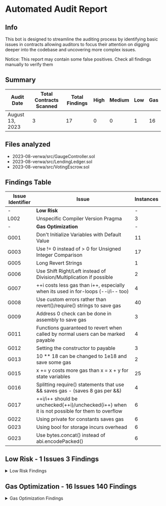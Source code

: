 # Automated Audit Report

## Info

This bot is designed to streamline the auditing process by identifying basic issues in contracts allowing auditors to focus their attention on digging deeper into the codebase and uncovering more complex issues.

Notice: This report may contain some false positives. Check all findings manually to verify them

## **Summary**

| Audit Date      | Total Contracts Scanned | Total Findings | High | Medium | Low | Gas |
| --------------- | ----------------------- | -------------- | ---- | ------ | --- | --- |
| August 13, 2023 | 3                       | 17             | 0    | 0      | 1   | 16  |

## Files analyzed

- 2023-08-verwa/src/GaugeController.sol
- 2023-08-verwa/src/LendingLedger.sol
- 2023-08-verwa/src/VotingEscrow.sol

## **Findings Table**

| Issue Identifier | Issue                                                                                        | Instances |
| ---------------- | -------------------------------------------------------------------------------------------- | --------- |
| -                | **Low Risk**                                                                                 | -         |
| L002             | Unspecific Compiler Version Pragma                                                           | 3         |
| -                | **Gas Optimization**                                                                         | -         |
| G001             | Don't Initialize Variables with Default Value                                                | 11        |
| G003             | Use != 0 instead of > 0 for Unsigned Integer Comparison                                      | 17        |
| G005             | Long Revert Strings                                                                          | 1         |
| G006             | Use Shift Right/Left instead of Division/Multiplication if possible                          | 2         |
| G007             | ++i costs less gas than i++, especially when its used in for-loops (--i/i-- too)             | 4         |
| G008             | Use custom errors rather than revert()/require() strings to save gas                         | 40        |
| G009             | Address 0 check can be done in assembly to save gas                                          | 3         |
| G011             | Functions guaranteed to revert when called by normal users can be marked payable             | 4         |
| G012             | Setting the constructor to payable                                                           | 3         |
| G013             | 10 \*\* 18 can be changed to 1e18 and save some gas                                          | 2         |
| G015             | x += y costs more gas than x = x + y for state variables                                     | 25        |
| G016             | Splitting require() statements that use && saves gas - (saves 8 gas per &&)                  | 4         |
| G017             | ++i/i++ should be unchecked{++i}/unchecked{i++} when it is not possible for them to overflow | 6         |
| G022             | Using private for constants saves gas                                                        | 6         |
| G023             | Using bool for storage incurs overhead                                                       | 6         |
| G023             | Use bytes.concat() instead of abi.encodePacked()                                             | 6         |

## Low Risk - 1 Issues 3 Findings

<details><summary>Low Risk Findings</summary>

---

[**L002] Unspecific Compiler Version Pragma\*\*

**Impact**  
Unspecific compiler version pragma can lead to potential security risks and unexpected behavior when new compiler versions are released.  
**Recommendation**  
It is recommended to use a fixed version pragma for non-library contracts to ensure consistency and maintainability.

<details><summary>View Findings (3)</summary>

**File:** 2023-08-verwa/src/GaugeController.sol  
**Line Number:** 2

```sol
pragma solidity ^0.8.16;
```

**[Link to Code](https://github.com/code-423n4/2023-08-verwa/blob/main/src/GaugeController.sol#L2)**

**File:** 2023-08-verwa/src/LendingLedger.sol  
**Line Number:** 2

```sol
pragma solidity ^0.8.16;
```

**[Link to Code](https://github.com/code-423n4/2023-08-verwa/blob/main/src/LendingLedger.sol#L2)**

**File:** 2023-08-verwa/src/VotingEscrow.sol  
**Line Number:** 2

```sol
pragma solidity ^0.8.16;
```

**[Link to Code](https://github.com/code-423n4/2023-08-verwa/blob/main/src/VotingEscrow.sol#L2)**

</details>

</details>

## Gas Optimization - 16 Issues 140 Findings

<details><summary>Gas Optimization Findings</summary>

---

[**G001] Don't Initialize Variables with Default Value\*\*

**Impact**  
Initializing variables with their default values is redundant and can lead to unnecessary gas consumption.

**Recommendation**  
Avoid initializing state variables with default values.

<details><summary>View Findings (11)</summary>

**File:** 2023-08-verwa/src/GaugeController.sol  
**Line Number:** 227

```sol
uint256 old_dt = 0;
```

**[Link to Code](https://github.com/code-423n4/2023-08-verwa/blob/main/src/GaugeController.sol#L227)**

**File:** 2023-08-verwa/src/VotingEscrow.sol  
**Line Number:** 176

```sol
uint256 blockSlope = 0; // dblock/dt
```

**[Link to Code](https://github.com/code-423n4/2023-08-verwa/blob/main/src/VotingEscrow.sol#L176)**

**File:** 2023-08-verwa/src/VotingEscrow.sol  
**Line Number:** 185

```sol
for (uint256 i = 0; i < 255; i++) {
```

**[Link to Code](https://github.com/code-423n4/2023-08-verwa/blob/main/src/VotingEscrow.sol#L185)**

**File:** 2023-08-verwa/src/VotingEscrow.sol  
**Line Number:** 433

```sol
uint256 min = 0;
```

**[Link to Code](https://github.com/code-423n4/2023-08-verwa/blob/main/src/VotingEscrow.sol#L433)**

**File:** 2023-08-verwa/src/VotingEscrow.sol  
**Line Number:** 436

```sol
for (uint256 i = 0; i < 128; i++) {
```

**[Link to Code](https://github.com/code-423n4/2023-08-verwa/blob/main/src/VotingEscrow.sol#L436)**

**File:** 2023-08-verwa/src/VotingEscrow.sol  
**Line Number:** 452

```sol
uint256 min = 0;
```

**[Link to Code](https://github.com/code-423n4/2023-08-verwa/blob/main/src/VotingEscrow.sol#L452)**

**File:** 2023-08-verwa/src/VotingEscrow.sol  
**Line Number:** 454

```sol
for (uint256 i = 0; i < 128; i++) {
```

**[Link to Code](https://github.com/code-423n4/2023-08-verwa/blob/main/src/VotingEscrow.sol#L454)**

**File:** 2023-08-verwa/src/VotingEscrow.sol  
**Line Number:** 505

```sol
uint256 dBlock = 0;
```

**[Link to Code](https://github.com/code-423n4/2023-08-verwa/blob/main/src/VotingEscrow.sol#L505)**

**File:** 2023-08-verwa/src/VotingEscrow.sol  
**Line Number:** 506

```sol
uint256 dTime = 0;
```

**[Link to Code](https://github.com/code-423n4/2023-08-verwa/blob/main/src/VotingEscrow.sol#L506)**

**File:** 2023-08-verwa/src/VotingEscrow.sol  
**Line Number:** 538

```sol
for (uint256 i = 0; i < 255; i++) {
```

**[Link to Code](https://github.com/code-423n4/2023-08-verwa/blob/main/src/VotingEscrow.sol#L538)**

**File:** 2023-08-verwa/src/VotingEscrow.sol  
**Line Number:** 585

```sol
uint256 dTime = 0;
```

**[Link to Code](https://github.com/code-423n4/2023-08-verwa/blob/main/src/VotingEscrow.sol#L585)**

</details>

---

[**G003] Use != 0 instead of > 0 for Unsigned Integer Comparison\*\*

**Impact**  
When dealing with unsigned integer types, comparisons using != 0 are cheaper in terms of gas than using > 0.

**Recommendation**  
For unsigned integer comparisons, consider using != 0 instead of > 0.

<details><summary>View Findings (17)</summary>

**File:** 2023-08-verwa/src/GaugeController.sol  
**Line Number:** 93

```sol
if (t > 0) {
```

**[Link to Code](https://github.com/code-423n4/2023-08-verwa/blob/main/src/GaugeController.sol#L93)**

**File:** 2023-08-verwa/src/GaugeController.sol  
**Line Number:** 155

```sol
if (total_weight > 0) {
```

**[Link to Code](https://github.com/code-423n4/2023-08-verwa/blob/main/src/GaugeController.sol#L155)**

**File:** 2023-08-verwa/src/LendingLedger.sol  
**Line Number:** 110

```sol
require(lendingMarketTotalBalanceEpoch[_market] > 0, "No deposits for this market");
```

**[Link to Code](https://github.com/code-423n4/2023-08-verwa/blob/main/src/LendingLedger.sol#L110)**

**File:** 2023-08-verwa/src/LendingLedger.sol  
**Line Number:** 122

```sol
require(lendingMarketBalancesEpoch[_market][_lender] > 0, "No deposits for this lender in this market");
```

**[Link to Code](https://github.com/code-423n4/2023-08-verwa/blob/main/src/LendingLedger.sol#L122)**

**File:** 2023-08-verwa/src/LendingLedger.sol  
**Line Number:** 159

```sol
require(userLastClaimed > 0, "No deposits for this user");
```

**[Link to Code](https://github.com/code-423n4/2023-08-verwa/blob/main/src/LendingLedger.sol#L159)**

**File:** 2023-08-verwa/src/LendingLedger.sol  
**Line Number:** 178

```sol
if (cantoToSend > 0) {
```

**[Link to Code](https://github.com/code-423n4/2023-08-verwa/blob/main/src/LendingLedger.sol#L178)**

**File:** 2023-08-verwa/src/VotingEscrow.sol  
**Line Number:** 129

```sol
if (_oldLocked.end > block.timestamp && _oldLocked.delegated > 0) {
```

**[Link to Code](https://github.com/code-423n4/2023-08-verwa/blob/main/src/VotingEscrow.sol#L129)**

**File:** 2023-08-verwa/src/VotingEscrow.sol  
**Line Number:** 133

```sol
if (_newLocked.end > block.timestamp && _newLocked.delegated > 0) {
```

**[Link to Code](https://github.com/code-423n4/2023-08-verwa/blob/main/src/VotingEscrow.sol#L133)**

**File:** 2023-08-verwa/src/VotingEscrow.sol  
**Line Number:** 167

```sol
if (epoch > 0) {
```

**[Link to Code](https://github.com/code-423n4/2023-08-verwa/blob/main/src/VotingEscrow.sol#L167)**

**File:** 2023-08-verwa/src/VotingEscrow.sol  
**Line Number:** 272

```sol
require(_value > 0, "Only non zero amount");
```

**[Link to Code](https://github.com/code-423n4/2023-08-verwa/blob/main/src/VotingEscrow.sol#L272)**

**File:** 2023-08-verwa/src/VotingEscrow.sol  
**Line Number:** 291

```sol
require(_value > 0, "Only non zero amount");
```

**[Link to Code](https://github.com/code-423n4/2023-08-verwa/blob/main/src/VotingEscrow.sol#L291)**

**File:** 2023-08-verwa/src/VotingEscrow.sol  
**Line Number:** 293

```sol
require(locked_.amount > 0, "No lock");
```

**[Link to Code](https://github.com/code-423n4/2023-08-verwa/blob/main/src/VotingEscrow.sol#L293)**

**File:** 2023-08-verwa/src/VotingEscrow.sol  
**Line Number:** 314

```sol
require(locked_.amount > 0, "Delegatee has no lock");
```

**[Link to Code](https://github.com/code-423n4/2023-08-verwa/blob/main/src/VotingEscrow.sol#L314)**

**File:** 2023-08-verwa/src/VotingEscrow.sol  
**Line Number:** 329

```sol
require(locked_.amount > 0, "No lock");
```

**[Link to Code](https://github.com/code-423n4/2023-08-verwa/blob/main/src/VotingEscrow.sol#L329)**

**File:** 2023-08-verwa/src/VotingEscrow.sol  
**Line Number:** 359

```sol
require(locked_.amount > 0, "No lock");
```

**[Link to Code](https://github.com/code-423n4/2023-08-verwa/blob/main/src/VotingEscrow.sol#L359)**

**File:** 2023-08-verwa/src/VotingEscrow.sol  
**Line Number:** 382

```sol
require(toLocked.amount > 0, "Delegatee has no lock");
```

**[Link to Code](https://github.com/code-423n4/2023-08-verwa/blob/main/src/VotingEscrow.sol#L382)**

**File:** 2023-08-verwa/src/VotingEscrow.sol  
**Line Number:** 405

```sol
if (newLocked.amount > 0) {
```

**[Link to Code](https://github.com/code-423n4/2023-08-verwa/blob/main/src/VotingEscrow.sol#L405)**

</details>

---

[**G005] Long Revert Strings\*\*

**Impact**  
For the output on a require, each extra memory word of bytes past the original 32 incurs an MSTORE operation which costs 3 gas.

**Recommendation**  
Use a shorter revert string

<details><summary>View Findings (1)</summary>

**File:** 2023-08-verwa/src/LendingLedger.sol  
**Line Number:** 122

```sol
require(lendingMarketBalancesEpoch[_market][_lender] > 0, "No deposits for this lender in this market");
```

**[Link to Code](https://github.com/code-423n4/2023-08-verwa/blob/main/src/LendingLedger.sol#L122)**

</details>

---

[**G006] Use Shift Right/Left instead of Division/Multiplication if possible\*\*

**Impact**  
Using shift operations instead of division or multiplication can save gas when dealing with powers of two.

**Recommendation**  
Consider using shift operations for these cases.

<details><summary>View Findings (2)</summary>

**File:** 2023-08-verwa/src/VotingEscrow.sol  
**Line Number:** 438

```sol
uint256 mid = (min + max + 1) / 2;
```

**[Link to Code](https://github.com/code-423n4/2023-08-verwa/blob/main/src/VotingEscrow.sol#L438)**

**File:** 2023-08-verwa/src/VotingEscrow.sol  
**Line Number:** 458

```sol
uint256 mid = (min + max + 1) / 2;
```

**[Link to Code](https://github.com/code-423n4/2023-08-verwa/blob/main/src/VotingEscrow.sol#L458)**

</details>

---

[**G007] ++i costs less gas than i++, especially when its used in for-loops (--i/i-- too)\*\*

**Impact**  
Using ++i or --i (pre-increment/decrement) is generally more gas-efficient than using i++ or i--.

**Recommendation**  
Use pre-increment/decrement

<details><summary>View Findings (4)</summary>

**File:** 2023-08-verwa/src/VotingEscrow.sol  
**Line Number:** 185

```sol
for (uint256 i = 0; i < 255; i++) {
```

**[Link to Code](https://github.com/code-423n4/2023-08-verwa/blob/main/src/VotingEscrow.sol#L185)**

**File:** 2023-08-verwa/src/VotingEscrow.sol  
**Line Number:** 436

```sol
for (uint256 i = 0; i < 128; i++) {
```

**[Link to Code](https://github.com/code-423n4/2023-08-verwa/blob/main/src/VotingEscrow.sol#L436)**

**File:** 2023-08-verwa/src/VotingEscrow.sol  
**Line Number:** 454

```sol
for (uint256 i = 0; i < 128; i++) {
```

**[Link to Code](https://github.com/code-423n4/2023-08-verwa/blob/main/src/VotingEscrow.sol#L454)**

**File:** 2023-08-verwa/src/VotingEscrow.sol  
**Line Number:** 538

```sol
for (uint256 i = 0; i < 255; i++) {
```

**[Link to Code](https://github.com/code-423n4/2023-08-verwa/blob/main/src/VotingEscrow.sol#L538)**

</details>

---

[**G008] Use custom errors rather than revert()/require() strings to save gas\*\*

**Impact**  
From Solidity version 0.8.4 onwards, custom errors can be used instead of revert() and require() strings to save gas. Custom errors save approximately 50 gas each time they are hit, by avoiding the need to allocate and store the revert string.

**Recommendation**  
Use custom errors

<details><summary>View Findings (40)</summary>

**File:** 2023-08-verwa/src/GaugeController.sol  
**Line Number:** 51

```sol
require(msg.sender == governance);
```

**[Link to Code](https://github.com/code-423n4/2023-08-verwa/blob/main/src/GaugeController.sol#L51)**

**File:** 2023-08-verwa/src/GaugeController.sol  
**Line Number:** 119

```sol
require(!isValidGauge[_gauge], "Gauge already exists");
```

**[Link to Code](https://github.com/code-423n4/2023-08-verwa/blob/main/src/GaugeController.sol#L119)**

**File:** 2023-08-verwa/src/GaugeController.sol  
**Line Number:** 128

```sol
require(isValidGauge[_gauge], "Invalid gauge address");
```

**[Link to Code](https://github.com/code-423n4/2023-08-verwa/blob/main/src/GaugeController.sol#L128)**

**File:** 2023-08-verwa/src/GaugeController.sol  
**Line Number:** 212

```sol
require(_user_weight >= 0 && _user_weight <= 10_000, "Invalid user weight");
```

**[Link to Code](https://github.com/code-423n4/2023-08-verwa/blob/main/src/GaugeController.sol#L212)**

**File:** 2023-08-verwa/src/GaugeController.sol  
**Line Number:** 213

```sol
require(isValidGauge[_gauge_addr], "Invalid gauge address");
```

**[Link to Code](https://github.com/code-423n4/2023-08-verwa/blob/main/src/GaugeController.sol#L213)**

**File:** 2023-08-verwa/src/GaugeController.sol  
**Line Number:** 221

```sol
require(slope_ >= 0, "Invalid slope");
```

**[Link to Code](https://github.com/code-423n4/2023-08-verwa/blob/main/src/GaugeController.sol#L221)**

**File:** 2023-08-verwa/src/GaugeController.sol  
**Line Number:** 225

```sol
require(lock_end > next_time, "Lock expires too soon");
```

**[Link to Code](https://github.com/code-423n4/2023-08-verwa/blob/main/src/GaugeController.sol#L225)**

**File:** 2023-08-verwa/src/GaugeController.sol  
**Line Number:** 241

```sol
require(power_used >= 0 && power_used <= 10_000, "Used too much power");
```

**[Link to Code](https://github.com/code-423n4/2023-08-verwa/blob/main/src/GaugeController.sol#L241)**

**File:** 2023-08-verwa/src/LendingLedger.sol  
**Line Number:** 37

```sol
require(_timestamp % WEEK == 0 || _timestamp == type(uint256).max, "Invalid timestamp");
```

**[Link to Code](https://github.com/code-423n4/2023-08-verwa/blob/main/src/LendingLedger.sol#L37)**

**File:** 2023-08-verwa/src/LendingLedger.sol  
**Line Number:** 42

```sol
require(msg.sender == governance);
```

**[Link to Code](https://github.com/code-423n4/2023-08-verwa/blob/main/src/LendingLedger.sol#L42)**

**File:** 2023-08-verwa/src/LendingLedger.sol  
**Line Number:** 110

```sol
require(lendingMarketTotalBalanceEpoch[_market] > 0, "No deposits for this market");
```

**[Link to Code](https://github.com/code-423n4/2023-08-verwa/blob/main/src/LendingLedger.sol#L110)**

**File:** 2023-08-verwa/src/LendingLedger.sol  
**Line Number:** 122

```sol
require(lendingMarketBalancesEpoch[_market][_lender] > 0, "No deposits for this lender in this market");
```

**[Link to Code](https://github.com/code-423n4/2023-08-verwa/blob/main/src/LendingLedger.sol#L122)**

**File:** 2023-08-verwa/src/LendingLedger.sol  
**Line Number:** 131

```sol
require(lendingMarketWhitelist[lendingMarket], "Market not whitelisted");
```

**[Link to Code](https://github.com/code-423n4/2023-08-verwa/blob/main/src/LendingLedger.sol#L131)**

**File:** 2023-08-verwa/src/LendingLedger.sol  
**Line Number:** 136

```sol
require(updatedLenderBalance >= 0, "Lender balance underflow"); // Sanity check performed here, but the market should ensure that this never happens
```

**[Link to Code](https://github.com/code-423n4/2023-08-verwa/blob/main/src/LendingLedger.sol#L136)**

**File:** 2023-08-verwa/src/LendingLedger.sol  
**Line Number:** 141

```sol
require(updatedMarketBalance >= 0, "Market balance underflow"); // Sanity check performed here, but the market should ensure that this never happens
```

**[Link to Code](https://github.com/code-423n4/2023-08-verwa/blob/main/src/LendingLedger.sol#L141)**

**File:** 2023-08-verwa/src/LendingLedger.sol  
**Line Number:** 159

```sol
require(userLastClaimed > 0, "No deposits for this user");
```

**[Link to Code](https://github.com/code-423n4/2023-08-verwa/blob/main/src/LendingLedger.sol#L159)**

**File:** 2023-08-verwa/src/LendingLedger.sol  
**Line Number:** 172

```sol
require(ri.set, "Reward not set yet"); // Can only claim for epochs where rewards are set, even if it is set to 0
```

**[Link to Code](https://github.com/code-423n4/2023-08-verwa/blob/main/src/LendingLedger.sol#L172)**

**File:** 2023-08-verwa/src/LendingLedger.sol  
**Line Number:** 180

```sol
require(success, "Failed to send CANTO");
```

**[Link to Code](https://github.com/code-423n4/2023-08-verwa/blob/main/src/LendingLedger.sol#L180)**

**File:** 2023-08-verwa/src/LendingLedger.sol  
**Line Number:** 195

```sol
require(!ri.set, "Rewards already set");
```

**[Link to Code](https://github.com/code-423n4/2023-08-verwa/blob/main/src/LendingLedger.sol#L195)**

**File:** 2023-08-verwa/src/LendingLedger.sol  
**Line Number:** 205

```sol
require(lendingMarketWhitelist[_market] != _isWhiteListed, "No change");
```

**[Link to Code](https://github.com/code-423n4/2023-08-verwa/blob/main/src/LendingLedger.sol#L205)**

**File:** 2023-08-verwa/src/VotingEscrow.sol  
**Line Number:** 272

```sol
require(_value > 0, "Only non zero amount");
```

**[Link to Code](https://github.com/code-423n4/2023-08-verwa/blob/main/src/VotingEscrow.sol#L272)**

**File:** 2023-08-verwa/src/VotingEscrow.sol  
**Line Number:** 273

```sol
require(msg.value == _value, "Invalid value");
```

**[Link to Code](https://github.com/code-423n4/2023-08-verwa/blob/main/src/VotingEscrow.sol#L273)**

**File:** 2023-08-verwa/src/VotingEscrow.sol  
**Line Number:** 274

```sol
require(locked_.amount == 0, "Lock exists");
```

**[Link to Code](https://github.com/code-423n4/2023-08-verwa/blob/main/src/VotingEscrow.sol#L274)**

**File:** 2023-08-verwa/src/VotingEscrow.sol  
**Line Number:** 291

```sol
require(_value > 0, "Only non zero amount");
```

**[Link to Code](https://github.com/code-423n4/2023-08-verwa/blob/main/src/VotingEscrow.sol#L291)**

**File:** 2023-08-verwa/src/VotingEscrow.sol  
**Line Number:** 292

```sol
require(msg.value == _value, "Invalid value");
```

**[Link to Code](https://github.com/code-423n4/2023-08-verwa/blob/main/src/VotingEscrow.sol#L292)**

**File:** 2023-08-verwa/src/VotingEscrow.sol  
**Line Number:** 293

```sol
require(locked_.amount > 0, "No lock");
```

**[Link to Code](https://github.com/code-423n4/2023-08-verwa/blob/main/src/VotingEscrow.sol#L293)**

**File:** 2023-08-verwa/src/VotingEscrow.sol  
**Line Number:** 294

```sol
require(locked_.end > block.timestamp, "Lock expired");
```

**[Link to Code](https://github.com/code-423n4/2023-08-verwa/blob/main/src/VotingEscrow.sol#L294)**

**File:** 2023-08-verwa/src/VotingEscrow.sol  
**Line Number:** 314

```sol
require(locked_.amount > 0, "Delegatee has no lock");
```

**[Link to Code](https://github.com/code-423n4/2023-08-verwa/blob/main/src/VotingEscrow.sol#L314)**

**File:** 2023-08-verwa/src/VotingEscrow.sol  
**Line Number:** 315

```sol
require(locked_.end > block.timestamp, "Delegatee lock expired");
```

**[Link to Code](https://github.com/code-423n4/2023-08-verwa/blob/main/src/VotingEscrow.sol#L315)**

**File:** 2023-08-verwa/src/VotingEscrow.sol  
**Line Number:** 329

```sol
require(locked_.amount > 0, "No lock");
```

**[Link to Code](https://github.com/code-423n4/2023-08-verwa/blob/main/src/VotingEscrow.sol#L329)**

**File:** 2023-08-verwa/src/VotingEscrow.sol  
**Line Number:** 330

```sol
require(locked_.end <= block.timestamp, "Lock not expired");
```

**[Link to Code](https://github.com/code-423n4/2023-08-verwa/blob/main/src/VotingEscrow.sol#L330)**

**File:** 2023-08-verwa/src/VotingEscrow.sol  
**Line Number:** 331

```sol
require(locked_.delegatee == msg.sender, "Lock delegated");
```

**[Link to Code](https://github.com/code-423n4/2023-08-verwa/blob/main/src/VotingEscrow.sol#L331)**

**File:** 2023-08-verwa/src/VotingEscrow.sol  
**Line Number:** 347

```sol
require(success, "Failed to send CANTO");
```

**[Link to Code](https://github.com/code-423n4/2023-08-verwa/blob/main/src/VotingEscrow.sol#L347)**

**File:** 2023-08-verwa/src/VotingEscrow.sol  
**Line Number:** 359

```sol
require(locked_.amount > 0, "No lock");
```

**[Link to Code](https://github.com/code-423n4/2023-08-verwa/blob/main/src/VotingEscrow.sol#L359)**

**File:** 2023-08-verwa/src/VotingEscrow.sol  
**Line Number:** 360

```sol
require(locked_.delegatee != _addr, "Already delegated");
```

**[Link to Code](https://github.com/code-423n4/2023-08-verwa/blob/main/src/VotingEscrow.sol#L360)**

**File:** 2023-08-verwa/src/VotingEscrow.sol  
**Line Number:** 382

```sol
require(toLocked.amount > 0, "Delegatee has no lock");
```

**[Link to Code](https://github.com/code-423n4/2023-08-verwa/blob/main/src/VotingEscrow.sol#L382)**

**File:** 2023-08-verwa/src/VotingEscrow.sol  
**Line Number:** 383

```sol
require(toLocked.end > block.timestamp, "Delegatee lock expired");
```

**[Link to Code](https://github.com/code-423n4/2023-08-verwa/blob/main/src/VotingEscrow.sol#L383)**

**File:** 2023-08-verwa/src/VotingEscrow.sol  
**Line Number:** 384

```sol
require(toLocked.end >= fromLocked.end, "Only delegate to longer lock");
```

**[Link to Code](https://github.com/code-423n4/2023-08-verwa/blob/main/src/VotingEscrow.sol#L384)**

**File:** 2023-08-verwa/src/VotingEscrow.sol  
**Line Number:** 488

```sol
require(_blockNumber <= block.number, "Only past block number");
```

**[Link to Code](https://github.com/code-423n4/2023-08-verwa/blob/main/src/VotingEscrow.sol#L488)**

**File:** 2023-08-verwa/src/VotingEscrow.sol  
**Line Number:** 573

```sol
require(_blockNumber <= block.number, "Only past block number");
```

**[Link to Code](https://github.com/code-423n4/2023-08-verwa/blob/main/src/VotingEscrow.sol#L573)**

</details>

---

[**G009] Address 0 check can be done in assembly to save gas\*\*

**Impact**  
This check can be done more efficiently using inline assembly.

**Recommendation**  
Use inline assembly

<details><summary>View Findings (3)</summary>

**File:** 2023-08-verwa/src/VotingEscrow.sol  
**Line Number:** 126

```sol
if (_addr != address(0)) {
```

**[Link to Code](https://github.com/code-423n4/2023-08-verwa/blob/main/src/VotingEscrow.sol#L126)**

**File:** 2023-08-verwa/src/VotingEscrow.sol  
**Line Number:** 223

```sol
if (_addr != address(0)) {
```

**[Link to Code](https://github.com/code-423n4/2023-08-verwa/blob/main/src/VotingEscrow.sol#L223)**

**File:** 2023-08-verwa/src/VotingEscrow.sol  
**Line Number:** 239

```sol
if (_addr != address(0)) {
```

**[Link to Code](https://github.com/code-423n4/2023-08-verwa/blob/main/src/VotingEscrow.sol#L239)**

</details>

---

[**G011] Functions guaranteed to revert when called by normal users can be marked payable\*\*

**Impact**  
Marking the function as payable will lower the gas cost for legitimate callers because the compiler will not include checks for whether a payment was provided.

**Recommendation**  
You can mark the function as payable to reduce gas costs.

<details><summary>View Findings (4)</summary>

**File:** 2023-08-verwa/src/GaugeController.sol  
**Line Number:** 118

```sol
function add_gauge(address _gauge) external onlyGovernance {
```

**[Link to Code](https://github.com/code-423n4/2023-08-verwa/blob/main/src/GaugeController.sol#L118)**

**File:** 2023-08-verwa/src/GaugeController.sol  
**Line Number:** 127

```sol
function remove_gauge(address _gauge) external onlyGovernance {
```

**[Link to Code](https://github.com/code-423n4/2023-08-verwa/blob/main/src/GaugeController.sol#L127)**

**File:** 2023-08-verwa/src/GaugeController.sol  
**Line Number:** 204

```sol
function change_gauge_weight(address _gauge, uint256 _weight) public onlyGovernance {
```

**[Link to Code](https://github.com/code-423n4/2023-08-verwa/blob/main/src/GaugeController.sol#L204)**

**File:** 2023-08-verwa/src/LendingLedger.sol  
**Line Number:** 204

```sol
function whiteListLendingMarket(address _market, bool _isWhiteListed) external onlyGovernance {
```

**[Link to Code](https://github.com/code-423n4/2023-08-verwa/blob/main/src/LendingLedger.sol#L204)**

</details>

---

[**G012] Setting the constructor to payable\*\*

**Impact**  
You can cut out 10 opcodes in the creation-time EVM bytecode if you declare a constructor payable.

**Recommendation**  
mark the constructor as payable to reduce gas costs

<details><summary>View Findings (3)</summary>

**File:** 2023-08-verwa/src/GaugeController.sol  
**Line Number:** 57

```sol
constructor(address _votingEscrow, address _governance) {
```

**[Link to Code](https://github.com/code-423n4/2023-08-verwa/blob/main/src/GaugeController.sol#L57)**

**File:** 2023-08-verwa/src/LendingLedger.sol  
**Line Number:** 46

```sol
constructor(address _gaugeController, address _governance) {
```

**[Link to Code](https://github.com/code-423n4/2023-08-verwa/blob/main/src/LendingLedger.sol#L46)**

**File:** 2023-08-verwa/src/VotingEscrow.sol  
**Line Number:** 72

```sol
constructor(string memory _name, string memory _symbol) {
```

**[Link to Code](https://github.com/code-423n4/2023-08-verwa/blob/main/src/VotingEscrow.sol#L72)**

</details>

---

[**G013] 10 ** 18 can be changed to 1e18 and save some gas**

**Impact**  
10 \*\* 18 can be changed to 1e18 to avoid unnecessary arithmetic operation and save gas.

**Recommendation**  
use 1e18 to reduce gas costs

<details><summary>View Findings (2)</summary>

**File:** 2023-08-verwa/src/GaugeController.sol  
**Line Number:** 17

```sol
uint256 public constant MULTIPLIER = 10**18;
```

**[Link to Code](https://github.com/code-423n4/2023-08-verwa/blob/main/src/GaugeController.sol#L17)**

**File:** 2023-08-verwa/src/VotingEscrow.sol  
**Line Number:** 33

```sol
uint256 public constant MULTIPLIER = 10**18;
```

**[Link to Code](https://github.com/code-423n4/2023-08-verwa/blob/main/src/VotingEscrow.sol#L33)**

</details>

---

[**G015] x += y costs more gas than x = x + y for state variables\*\*

**Impact**  
Using x += y for state variables costs more gas than using x = x + y. This is because the += and -= operators require extra gas for updating the state variable compared to the standard assignment operator.

**Recommendation**  
You can use x = x + y to reduce gas costs

<details><summary>View Findings (25)</summary>

**File:** 2023-08-verwa/src/GaugeController.sol  
**Line Number:** 71

```sol
t += WEEK;
```

**[Link to Code](https://github.com/code-423n4/2023-08-verwa/blob/main/src/GaugeController.sol#L71)**

**File:** 2023-08-verwa/src/GaugeController.sol  
**Line Number:** 74

```sol
pt.bias -= d_bias;
```

**[Link to Code](https://github.com/code-423n4/2023-08-verwa/blob/main/src/GaugeController.sol#L74)**

**File:** 2023-08-verwa/src/GaugeController.sol  
**Line Number:** 76

```sol
pt.slope -= d_slope;
```

**[Link to Code](https://github.com/code-423n4/2023-08-verwa/blob/main/src/GaugeController.sol#L76)**

**File:** 2023-08-verwa/src/GaugeController.sol  
**Line Number:** 97

```sol
t += WEEK;
```

**[Link to Code](https://github.com/code-423n4/2023-08-verwa/blob/main/src/GaugeController.sol#L97)**

**File:** 2023-08-verwa/src/GaugeController.sol  
**Line Number:** 100

```sol
pt.bias -= d_bias;
```

**[Link to Code](https://github.com/code-423n4/2023-08-verwa/blob/main/src/GaugeController.sol#L100)**

**File:** 2023-08-verwa/src/GaugeController.sol  
**Line Number:** 102

```sol
pt.slope -= d_slope;
```

**[Link to Code](https://github.com/code-423n4/2023-08-verwa/blob/main/src/GaugeController.sol#L102)**

**File:** 2023-08-verwa/src/GaugeController.sol  
**Line Number:** 260

```sol
points_weight[_gauge_addr][next_time].slope += new_slope.slope;
```

**[Link to Code](https://github.com/code-423n4/2023-08-verwa/blob/main/src/GaugeController.sol#L260)**

**File:** 2023-08-verwa/src/GaugeController.sol  
**Line Number:** 261

```sol
points_sum[next_time].slope += new_slope.slope;
```

**[Link to Code](https://github.com/code-423n4/2023-08-verwa/blob/main/src/GaugeController.sol#L261)**

**File:** 2023-08-verwa/src/GaugeController.sol  
**Line Number:** 265

```sol
changes_weight[_gauge_addr][old_slope.end] -= old_slope.slope;
```

**[Link to Code](https://github.com/code-423n4/2023-08-verwa/blob/main/src/GaugeController.sol#L265)**

**File:** 2023-08-verwa/src/GaugeController.sol  
**Line Number:** 266

```sol
changes_sum[old_slope.end] -= old_slope.slope;
```

**[Link to Code](https://github.com/code-423n4/2023-08-verwa/blob/main/src/GaugeController.sol#L266)**

**File:** 2023-08-verwa/src/GaugeController.sol  
**Line Number:** 269

```sol
changes_weight[_gauge_addr][new_slope.end] += new_slope.slope;
```

**[Link to Code](https://github.com/code-423n4/2023-08-verwa/blob/main/src/GaugeController.sol#L269)**

**File:** 2023-08-verwa/src/GaugeController.sol  
**Line Number:** 270

```sol
changes_sum[new_slope.end] += new_slope.slope;
```

**[Link to Code](https://github.com/code-423n4/2023-08-verwa/blob/main/src/GaugeController.sol#L270)**

**File:** 2023-08-verwa/src/LendingLedger.sol  
**Line Number:** 71

```sol
for (uint256 i = lastUserUpdateEpoch; i <= updateUntilEpoch; i += WEEK) {
```

**[Link to Code](https://github.com/code-423n4/2023-08-verwa/blob/main/src/LendingLedger.sol#L71)**

**File:** 2023-08-verwa/src/LendingLedger.sol  
**Line Number:** 92

```sol
for (uint256 i = lastMarketUpdateEpoch; i <= updateUntilEpoch; i += WEEK) {
```

**[Link to Code](https://github.com/code-423n4/2023-08-verwa/blob/main/src/LendingLedger.sol#L92)**

**File:** 2023-08-verwa/src/LendingLedger.sol  
**Line Number:** 168

```sol
for (uint256 i = claimStart; i <= claimEnd; i += WEEK) {
```

**[Link to Code](https://github.com/code-423n4/2023-08-verwa/blob/main/src/LendingLedger.sol#L168)**

**File:** 2023-08-verwa/src/LendingLedger.sol  
**Line Number:** 174

```sol
cantoToSend += (marketWeight * userBalance * ri.amount) / (1e18 * marketBalance); // (marketWeight / 1e18) * (userBalance / marketBalance) * ri.amount;
```

**[Link to Code](https://github.com/code-423n4/2023-08-verwa/blob/main/src/LendingLedger.sol#L174)**

**File:** 2023-08-verwa/src/LendingLedger.sol  
**Line Number:** 193

```sol
for (uint256 i = _fromEpoch; i <= _toEpoch; i += WEEK) {
```

**[Link to Code](https://github.com/code-423n4/2023-08-verwa/blob/main/src/LendingLedger.sol#L193)**

**File:** 2023-08-verwa/src/VotingEscrow.sol  
**Line Number:** 276

```sol
locked_.amount += int128(int256(_value));
```

**[Link to Code](https://github.com/code-423n4/2023-08-verwa/blob/main/src/VotingEscrow.sol#L276)**

**File:** 2023-08-verwa/src/VotingEscrow.sol  
**Line Number:** 278

```sol
locked_.delegated += int128(int256(_value));
```

**[Link to Code](https://github.com/code-423n4/2023-08-verwa/blob/main/src/VotingEscrow.sol#L278)**

**File:** 2023-08-verwa/src/VotingEscrow.sol  
**Line Number:** 300

```sol
newLocked.amount += int128(int256(_value));
```

**[Link to Code](https://github.com/code-423n4/2023-08-verwa/blob/main/src/VotingEscrow.sol#L300)**

**File:** 2023-08-verwa/src/VotingEscrow.sol  
**Line Number:** 305

```sol
newLocked.delegated += int128(int256(_value));
```

**[Link to Code](https://github.com/code-423n4/2023-08-verwa/blob/main/src/VotingEscrow.sol#L305)**

**File:** 2023-08-verwa/src/VotingEscrow.sol  
**Line Number:** 317

```sol
newLocked.delegated += int128(int256(_value));
```

**[Link to Code](https://github.com/code-423n4/2023-08-verwa/blob/main/src/VotingEscrow.sol#L317)**

**File:** 2023-08-verwa/src/VotingEscrow.sol  
**Line Number:** 337

```sol
newLocked.delegated -= int128(int256(amountToSend));
```

**[Link to Code](https://github.com/code-423n4/2023-08-verwa/blob/main/src/VotingEscrow.sol#L337)**

**File:** 2023-08-verwa/src/VotingEscrow.sol  
**Line Number:** 398

```sol
newLocked.delegated += value;
```

**[Link to Code](https://github.com/code-423n4/2023-08-verwa/blob/main/src/VotingEscrow.sol#L398)**

**File:** 2023-08-verwa/src/VotingEscrow.sol  
**Line Number:** 401

```sol
newLocked.delegated -= value;
```

**[Link to Code](https://github.com/code-423n4/2023-08-verwa/blob/main/src/VotingEscrow.sol#L401)**

</details>

---

[**G016] Splitting require() statements that use && saves gas - (saves 8 gas per &&)\*\*

**Impact**  
By using multiple require() statements with one condition per require() statement, you can save 8 gas per &&. The gas difference is only realized if the revert condition is met.

**Recommendation**  
You can split the require() statements to save gas

<details><summary>View Findings (4)</summary>

**File:** 2023-08-verwa/src/GaugeController.sol  
**Line Number:** 212

```sol
require(_user_weight >= 0 && _user_weight <= 10_000, "Invalid user weight");
```

**[Link to Code](https://github.com/code-423n4/2023-08-verwa/blob/main/src/GaugeController.sol#L212)**

**File:** 2023-08-verwa/src/GaugeController.sol  
**Line Number:** 241

```sol
require(power_used >= 0 && power_used <= 10_000, "Used too much power");
```

**[Link to Code](https://github.com/code-423n4/2023-08-verwa/blob/main/src/GaugeController.sol#L241)**

**File:** 2023-08-verwa/src/VotingEscrow.sol  
**Line Number:** 129

```sol
if (_oldLocked.end > block.timestamp && _oldLocked.delegated > 0) {
```

**[Link to Code](https://github.com/code-423n4/2023-08-verwa/blob/main/src/VotingEscrow.sol#L129)**

**File:** 2023-08-verwa/src/VotingEscrow.sol  
**Line Number:** 133

```sol
if (_newLocked.end > block.timestamp && _newLocked.delegated > 0) {
```

**[Link to Code](https://github.com/code-423n4/2023-08-verwa/blob/main/src/VotingEscrow.sol#L133)**

</details>

---

[**G017] ++i/i++ should be unchecked{++i}/unchecked{i++} when it is not possible for them to overflow\*\*

**Impact**  
When using Solidity version 0.8.0 or higher, use the unchecked keyword with ++i or i++ when it is not possible for them to overflow. This can save 30-40 gas per loop.

**Recommendation**  
use the unchecked keyword when it is not possible for the counter to overflow

<details><summary>View Findings (6)</summary>

**File:** 2023-08-verwa/src/GaugeController.sol  
**Line Number:** 69

```sol
for (uint256 i; i < 500; ++i) {
```

**[Link to Code](https://github.com/code-423n4/2023-08-verwa/blob/main/src/GaugeController.sol#L69)**

**File:** 2023-08-verwa/src/GaugeController.sol  
**Line Number:** 95

```sol
for (uint256 i; i < 500; ++i) {
```

**[Link to Code](https://github.com/code-423n4/2023-08-verwa/blob/main/src/GaugeController.sol#L95)**

**File:** 2023-08-verwa/src/VotingEscrow.sol  
**Line Number:** 185

```sol
for (uint256 i = 0; i < 255; i++) {
```

**[Link to Code](https://github.com/code-423n4/2023-08-verwa/blob/main/src/VotingEscrow.sol#L185)**

**File:** 2023-08-verwa/src/VotingEscrow.sol  
**Line Number:** 436

```sol
for (uint256 i = 0; i < 128; i++) {
```

**[Link to Code](https://github.com/code-423n4/2023-08-verwa/blob/main/src/VotingEscrow.sol#L436)**

**File:** 2023-08-verwa/src/VotingEscrow.sol  
**Line Number:** 454

```sol
for (uint256 i = 0; i < 128; i++) {
```

**[Link to Code](https://github.com/code-423n4/2023-08-verwa/blob/main/src/VotingEscrow.sol#L454)**

**File:** 2023-08-verwa/src/VotingEscrow.sol  
**Line Number:** 538

```sol
for (uint256 i = 0; i < 255; i++) {
```

**[Link to Code](https://github.com/code-423n4/2023-08-verwa/blob/main/src/VotingEscrow.sol#L538)**

</details>

---

[**G022] Using private for constants saves gas\*\*

**Impact**  
Using public or internal for constants may increase deployment gas costs due to the compiler's necessity to create non-payable getter functions. Additionally, it requires storing the bytes of the value outside of where it's used and adding another entry to the method ID table.

**Recommendation**  
To optimize gas, consider declaring constants with the `private` visibility.

<details><summary>View Findings (6)</summary>

**File:** 2023-08-verwa/src/GaugeController.sol  
**Line Number:** 16

```sol
uint256 public constant WEEK = 7 days;
```

**[Link to Code](https://github.com/code-423n4/2023-08-verwa/blob/main/src/GaugeController.sol#L16)**

**File:** 2023-08-verwa/src/GaugeController.sol  
**Line Number:** 17

```sol
uint256 public constant MULTIPLIER = 10**18;
```

**[Link to Code](https://github.com/code-423n4/2023-08-verwa/blob/main/src/GaugeController.sol#L17)**

**File:** 2023-08-verwa/src/LendingLedger.sol  
**Line Number:** 10

```sol
uint256 public constant WEEK = 7 days;
```

**[Link to Code](https://github.com/code-423n4/2023-08-verwa/blob/main/src/LendingLedger.sol#L10)**

**File:** 2023-08-verwa/src/VotingEscrow.sol  
**Line Number:** 31

```sol
uint256 public constant WEEK = 7 days;
```

**[Link to Code](https://github.com/code-423n4/2023-08-verwa/blob/main/src/VotingEscrow.sol#L31)**

**File:** 2023-08-verwa/src/VotingEscrow.sol  
**Line Number:** 32

```sol
uint256 public constant LOCKTIME = 1825 days;
```

**[Link to Code](https://github.com/code-423n4/2023-08-verwa/blob/main/src/VotingEscrow.sol#L32)**

**File:** 2023-08-verwa/src/VotingEscrow.sol  
**Line Number:** 33

```sol
uint256 public constant MULTIPLIER = 10**18;
```

**[Link to Code](https://github.com/code-423n4/2023-08-verwa/blob/main/src/VotingEscrow.sol#L33)**

</details>

---

[**G023] Using bool for storage incurs overhead\*\*

**Impact**  
Using the `bool` data type for storage can result in extra gas costs, especially when altering the boolean's state multiple times. Specifically, changing a `bool` from `false` to `true` after it was previously set to `true` can incur a `Gsset` charge of 20000 gas.

**Recommendation**  
Consider using `uint256` values such as `uint256(1)` for `true` and `uint256(0)` for `false` to avoid these gas overheads. See [source](#) for more information.

<details><summary>View Findings (6)</summary>

**File:** 2023-08-verwa/src/GaugeController.sol  
**Line Number:** 26

```sol
mapping(address => bool) public isValidGauge;
```

**[Link to Code](https://github.com/code-423n4/2023-08-verwa/blob/main/src/GaugeController.sol#L26)**

**File:** 2023-08-verwa/src/GaugeController.sol  
**Line Number:** 26

```sol
mapping(address => bool) public isValidGauge;
```

**[Link to Code](https://github.com/code-423n4/2023-08-verwa/blob/main/src/GaugeController.sol#L26)**

**File:** 2023-08-verwa/src/LendingLedger.sol  
**Line Number:** 15

```sol
mapping(address => bool) public lendingMarketWhitelist;
```

**[Link to Code](https://github.com/code-423n4/2023-08-verwa/blob/main/src/LendingLedger.sol#L15)**

**File:** 2023-08-verwa/src/LendingLedger.sol  
**Line Number:** 29

```sol
bool set;
```

**[Link to Code](https://github.com/code-423n4/2023-08-verwa/blob/main/src/LendingLedger.sol#L29)**

**File:** 2023-08-verwa/src/LendingLedger.sol  
**Line Number:** 15

```sol
mapping(address => bool) public lendingMarketWhitelist;
```

**[Link to Code](https://github.com/code-423n4/2023-08-verwa/blob/main/src/LendingLedger.sol#L15)**

**File:** 2023-08-verwa/src/LendingLedger.sol  
**Line Number:** 29

```sol
bool set;
```

**[Link to Code](https://github.com/code-423n4/2023-08-verwa/blob/main/src/LendingLedger.sol#L29)**

</details>

---

[**G023] Use bytes.concat() instead of abi.encodePacked()\*\*

**Impact**  
Starting from Solidity version 0.8.4, it is recommended to use bytes.concat() for appending bytes instead of abi.encodePacked() for better readability and simplicity.  
**Recommendation**
Replace abi.encodePacked() with bytes.concat()

<details><summary>View Findings (6)</summary>

**File:** 2023-08-verwa/src/GaugeController.sol  
**Line Number:** 26

```sol
mapping(address => bool) public isValidGauge;
```

**[Link to Code](https://github.com/code-423n4/2023-08-verwa/blob/main/src/GaugeController.sol#L26)**

**File:** 2023-08-verwa/src/GaugeController.sol  
**Line Number:** 26

```sol
mapping(address => bool) public isValidGauge;
```

**[Link to Code](https://github.com/code-423n4/2023-08-verwa/blob/main/src/GaugeController.sol#L26)**

**File:** 2023-08-verwa/src/LendingLedger.sol  
**Line Number:** 15

```sol
mapping(address => bool) public lendingMarketWhitelist;
```

**[Link to Code](https://github.com/code-423n4/2023-08-verwa/blob/main/src/LendingLedger.sol#L15)**

**File:** 2023-08-verwa/src/LendingLedger.sol  
**Line Number:** 29

```sol
bool set;
```

**[Link to Code](https://github.com/code-423n4/2023-08-verwa/blob/main/src/LendingLedger.sol#L29)**

**File:** 2023-08-verwa/src/LendingLedger.sol  
**Line Number:** 15

```sol
mapping(address => bool) public lendingMarketWhitelist;
```

**[Link to Code](https://github.com/code-423n4/2023-08-verwa/blob/main/src/LendingLedger.sol#L15)**

**File:** 2023-08-verwa/src/LendingLedger.sol  
**Line Number:** 29

```sol
bool set;
```

**[Link to Code](https://github.com/code-423n4/2023-08-verwa/blob/main/src/LendingLedger.sol#L29)**

</details>

</details>
